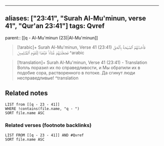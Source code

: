 
---
aliases: ["23:41", "Surah Al-Mu'minun, verse 41", "Qur'an 23:41"]
tags: Qvref
---

parent:: [[q - Al-Mu'minun (23)|Al-Mu'minun]]

> [!arabic]+ Surah Al-Mu'minun, Verse 41 (23:41)
> <span class="quran-arabic">فَأَخَذَتْهُمُ ٱلصَّيْحَةُ بِٱلْحَقِّ فَجَعَلْنَـٰهُمْ غُثَآءً ۚ فَبُعْدًا لِّلْقَوْمِ ٱلظَّـٰلِمِينَ</span>
^arabic

> [!translation]+ Surah Al-Mu'minun, Verse 41 (23:41) - Translation
> Вопль поразил их по справедливости, и Мы обратили их в подобие сора, растворенного в потоке. Да сгинут люди несправедливые!
^translation



## Related notes
```dataview
LIST from [[q - 23 - 41]]
WHERE !contains(file.name, "q - ")
SORT file.name ASC
```

### Related verses (footnote backlinks)
```dataview
LIST FROM [[q - 23 - 41]] AND #Qvref
SORT file.name ASC
```

